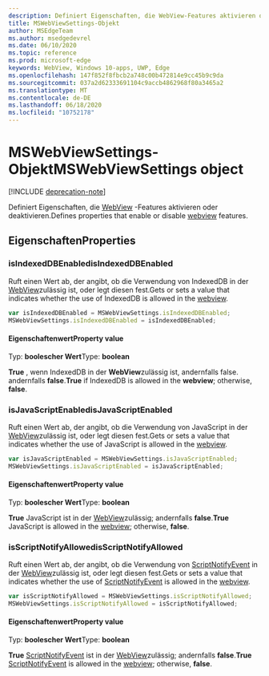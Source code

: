 ```yaml
---
description: Definiert Eigenschaften, die WebView-Features aktivieren oder deaktivieren.
title: MSWebViewSettings-Objekt
author: MSEdgeTeam
ms.author: msedgedevrel
ms.date: 06/10/2020
ms.topic: reference
ms.prod: microsoft-edge
keywords: WebView, Windows 10-apps, UWP, Edge
ms.openlocfilehash: 147f852f8fbcb2a748c00b472814e9cc45b9c9da
ms.sourcegitcommit: 037a2d62333691104c9accb4862968f80a3465a2
ms.translationtype: MT
ms.contentlocale: de-DE
ms.lasthandoff: 06/18/2020
ms.locfileid: "10752178"
---
```

# <span data-ttu-id="fdd96-104">MSWebViewSettings-Objekt</span><span class="sxs-lookup"><span data-stu-id="fdd96-104">MSWebViewSettings object</span></span>  

[!INCLUDE [deprecation-note](../includes/deprecation-note.md)]  

<span data-ttu-id="fdd96-105">Definiert Eigenschaften, die [WebView](../webview.md) -Features aktivieren oder deaktivieren.</span><span class="sxs-lookup"><span data-stu-id="fdd96-105">Defines properties that enable or disable [webview](../webview.md) features.</span></span>  

## <span data-ttu-id="fdd96-106">Eigenschaften</span><span class="sxs-lookup"><span data-stu-id="fdd96-106">Properties</span></span>  

### <span data-ttu-id="fdd96-107">isIndexedDBEnabled</span><span class="sxs-lookup"><span data-stu-id="fdd96-107">isIndexedDBEnabled</span></span>  

<span data-ttu-id="fdd96-108">Ruft einen Wert ab, der angibt, ob die Verwendung von IndexedDB in der [WebView](../webview.md)zulässig ist, oder legt diesen fest.</span><span class="sxs-lookup"><span data-stu-id="fdd96-108">Gets or sets a value that indicates whether the use of IndexedDB is allowed in the [webview](../webview.md).</span></span>  

```javascript
var isIndexedDBEnabled = MSWebViewSettings.isIndexedDBEnabled;
MSWebViewSettings.isIndexedDBEnabled = isIndexedDBEnabled;
```  

#### <span data-ttu-id="fdd96-109">Eigenschaftenwert</span><span class="sxs-lookup"><span data-stu-id="fdd96-109">Property value</span></span>  

<span data-ttu-id="fdd96-110">Typ: **boolescher Wert**</span><span class="sxs-lookup"><span data-stu-id="fdd96-110">Type: **boolean**</span></span>  

<span data-ttu-id="fdd96-111">**True** , wenn IndexedDB in der **WebView**zulässig ist, andernfalls false. andernfalls **false**.</span><span class="sxs-lookup"><span data-stu-id="fdd96-111">**True** if IndexedDB is allowed in the **webview**; otherwise, **false**.</span></span>  

### <span data-ttu-id="fdd96-112">isJavaScriptEnabled</span><span class="sxs-lookup"><span data-stu-id="fdd96-112">isJavaScriptEnabled</span></span>  

<span data-ttu-id="fdd96-113">Ruft einen Wert ab, der angibt, ob die Verwendung von JavaScript in der [WebView](../webview.md)zulässig ist, oder legt diesen fest.</span><span class="sxs-lookup"><span data-stu-id="fdd96-113">Gets or sets a value that indicates whether the use of JavaScript is allowed in the [webview](../webview.md).</span></span>  

```javascript
var isJavaScriptEnabled = MSWebViewSettings.isJavaScriptEnabled;
MSWebViewSettings.isJavaScriptEnabled = isJavaScriptEnabled;
```  

#### <span data-ttu-id="fdd96-114">Eigenschaftenwert</span><span class="sxs-lookup"><span data-stu-id="fdd96-114">Property value</span></span>  

<span data-ttu-id="fdd96-115">Typ: **boolescher Wert**</span><span class="sxs-lookup"><span data-stu-id="fdd96-115">Type: **boolean**</span></span>  

<span data-ttu-id="fdd96-116">**True** JavaScript ist in der [WebView](../webview.md)zulässig; andernfalls **false**.</span><span class="sxs-lookup"><span data-stu-id="fdd96-116">**True** JavaScript is allowed in the [webview](../webview.md); otherwise, **false**.</span></span>  

### <span data-ttu-id="fdd96-117">isScriptNotifyAllowed</span><span class="sxs-lookup"><span data-stu-id="fdd96-117">isScriptNotifyAllowed</span></span>  

<span data-ttu-id="fdd96-118">Ruft einen Wert ab, der angibt, ob die Verwendung von [ScriptNotifyEvent](ScriptNotifyEvent.md) in der [WebView](../webview.md)zulässig ist, oder legt diesen fest.</span><span class="sxs-lookup"><span data-stu-id="fdd96-118">Gets or sets a value that indicates whether the use of [ScriptNotifyEvent](ScriptNotifyEvent.md) is allowed in the [webview](../webview.md).</span></span>  

```javascript
var isScriptNotifyAllowed = MSWebViewSettings.isScriptNotifyAllowed;
MSWebViewSettings.isScriptNotifyAllowed = isScriptNotifyAllowed;
```  

#### <span data-ttu-id="fdd96-119">Eigenschaftenwert</span><span class="sxs-lookup"><span data-stu-id="fdd96-119">Property value</span></span>  

<span data-ttu-id="fdd96-120">Typ: **boolescher Wert**</span><span class="sxs-lookup"><span data-stu-id="fdd96-120">Type: **boolean**</span></span>  

<span data-ttu-id="fdd96-121">**True** [ScriptNotifyEvent](ScriptNotifyEvent.md) ist in der [WebView](../webview.md)zulässig; andernfalls **false**.</span><span class="sxs-lookup"><span data-stu-id="fdd96-121">**True** [ScriptNotifyEvent](ScriptNotifyEvent.md) is allowed in the [webview](../webview.md); otherwise, **false**.</span></span>  
